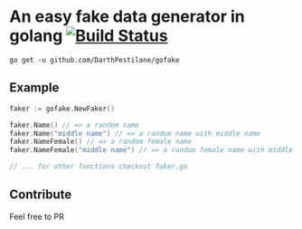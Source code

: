 # An easy fake data generator in golang [![Build Status](https://travis-ci.org/DarthPestilane/gofake.svg?branch=master)](https://travis-ci.org/DarthPestilane/gofake)

`go get -u github.com/DarthPestilane/gofake`

## Example

```go
faker := gofake.NewFaker()

faker.Name() // => a random name
faker.Name("middle name") // => a random name with middle name
faker.NameFemale() // => a random female name
faker.NameFemale("middle name") // => a random female name with middle name

// ... for other functions checkout faker.go
```

## Contribute

Feel free to PR
